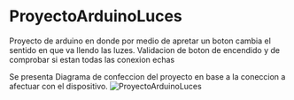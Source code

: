 # ProyectoArduinoLuces
Proyecto de arduino en donde por medio de apretar un boton cambia el sentido en que va llendo las luzes. Validacion de boton de encendido y de comprobar si estan todas las conexion echas

Se presenta Diagrama de confeccion del proyecto en base a la coneccion a afectuar con el dispositivo.
![ProyectoArduinoLuces](https://github.com/Nexcors/ProyectoArduinoLuces/assets/58233156/722ff95a-7f39-4f54-8624-ec6b5b08950e)
